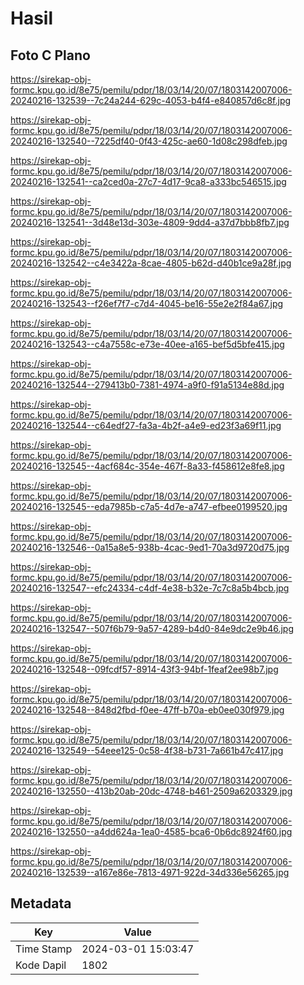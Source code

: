 # Hasil

## Foto C Plano

https://sirekap-obj-formc.kpu.go.id/8e75/pemilu/pdpr/18/03/14/20/07/1803142007006-20240216-132539--7c24a244-629c-4053-b4f4-e840857d6c8f.jpg

https://sirekap-obj-formc.kpu.go.id/8e75/pemilu/pdpr/18/03/14/20/07/1803142007006-20240216-132540--7225df40-0f43-425c-ae60-1d08c298dfeb.jpg

https://sirekap-obj-formc.kpu.go.id/8e75/pemilu/pdpr/18/03/14/20/07/1803142007006-20240216-132541--ca2ced0a-27c7-4d17-9ca8-a333bc546515.jpg

https://sirekap-obj-formc.kpu.go.id/8e75/pemilu/pdpr/18/03/14/20/07/1803142007006-20240216-132541--3d48e13d-303e-4809-9dd4-a37d7bbb8fb7.jpg

https://sirekap-obj-formc.kpu.go.id/8e75/pemilu/pdpr/18/03/14/20/07/1803142007006-20240216-132542--c4e3422a-8cae-4805-b62d-d40b1ce9a28f.jpg

https://sirekap-obj-formc.kpu.go.id/8e75/pemilu/pdpr/18/03/14/20/07/1803142007006-20240216-132543--f26ef7f7-c7d4-4045-be16-55e2e2f84a67.jpg

https://sirekap-obj-formc.kpu.go.id/8e75/pemilu/pdpr/18/03/14/20/07/1803142007006-20240216-132543--c4a7558c-e73e-40ee-a165-bef5d5bfe415.jpg

https://sirekap-obj-formc.kpu.go.id/8e75/pemilu/pdpr/18/03/14/20/07/1803142007006-20240216-132544--279413b0-7381-4974-a9f0-f91a5134e88d.jpg

https://sirekap-obj-formc.kpu.go.id/8e75/pemilu/pdpr/18/03/14/20/07/1803142007006-20240216-132544--c64edf27-fa3a-4b2f-a4e9-ed23f3a69f11.jpg

https://sirekap-obj-formc.kpu.go.id/8e75/pemilu/pdpr/18/03/14/20/07/1803142007006-20240216-132545--4acf684c-354e-467f-8a33-f458612e8fe8.jpg

https://sirekap-obj-formc.kpu.go.id/8e75/pemilu/pdpr/18/03/14/20/07/1803142007006-20240216-132545--eda7985b-c7a5-4d7e-a747-efbee0199520.jpg

https://sirekap-obj-formc.kpu.go.id/8e75/pemilu/pdpr/18/03/14/20/07/1803142007006-20240216-132546--0a15a8e5-938b-4cac-9ed1-70a3d9720d75.jpg

https://sirekap-obj-formc.kpu.go.id/8e75/pemilu/pdpr/18/03/14/20/07/1803142007006-20240216-132547--efc24334-c4df-4e38-b32e-7c7c8a5b4bcb.jpg

https://sirekap-obj-formc.kpu.go.id/8e75/pemilu/pdpr/18/03/14/20/07/1803142007006-20240216-132547--507f6b79-9a57-4289-b4d0-84e9dc2e9b46.jpg

https://sirekap-obj-formc.kpu.go.id/8e75/pemilu/pdpr/18/03/14/20/07/1803142007006-20240216-132548--09fcdf57-8914-43f3-94bf-1feaf2ee98b7.jpg

https://sirekap-obj-formc.kpu.go.id/8e75/pemilu/pdpr/18/03/14/20/07/1803142007006-20240216-132548--848d2fbd-f0ee-47ff-b70a-eb0ee030f979.jpg

https://sirekap-obj-formc.kpu.go.id/8e75/pemilu/pdpr/18/03/14/20/07/1803142007006-20240216-132549--54eee125-0c58-4f38-b731-7a661b47c417.jpg

https://sirekap-obj-formc.kpu.go.id/8e75/pemilu/pdpr/18/03/14/20/07/1803142007006-20240216-132550--413b20ab-20dc-4748-b461-2509a6203329.jpg

https://sirekap-obj-formc.kpu.go.id/8e75/pemilu/pdpr/18/03/14/20/07/1803142007006-20240216-132550--a4dd624a-1ea0-4585-bca6-0b6dc8924f60.jpg

https://sirekap-obj-formc.kpu.go.id/8e75/pemilu/pdpr/18/03/14/20/07/1803142007006-20240216-132539--a167e86e-7813-4971-922d-34d336e56265.jpg


## Metadata

| Key        | Value               |
| ---------- | ------------------- |
| Time Stamp | 2024-03-01 15:03:47 |
| Kode Dapil | 1802                |



